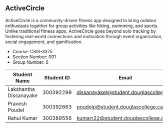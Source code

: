 ## ActiveCircle

ActiveCircle is a community-driven fitness app designed to bring outdoor enthusiasts together for group activities like hiking, swimming, and sports. Unlike traditional fitness apps, ActiveCircle goes beyond solo tracking by fostering real-world connections and motivation through event organization, social engagement, and gamification.

- Course: CSIS-3375
- Section Number: 001
- Group Number: 6

| Student Name           | Student ID | Email                                  |
| ---------------------- | ---------- | -------------------------------------- |
| Lakshantha Dissanayake | 300392299  | dissanayakel@student.douglascollege.ca |
| Pravesh Poudel         | 300392663  | poudelp@student.douglascollege.ca      |
| Rahul Kumar            | 300389556  | kumarr22@student.douglascollege.ca     |
